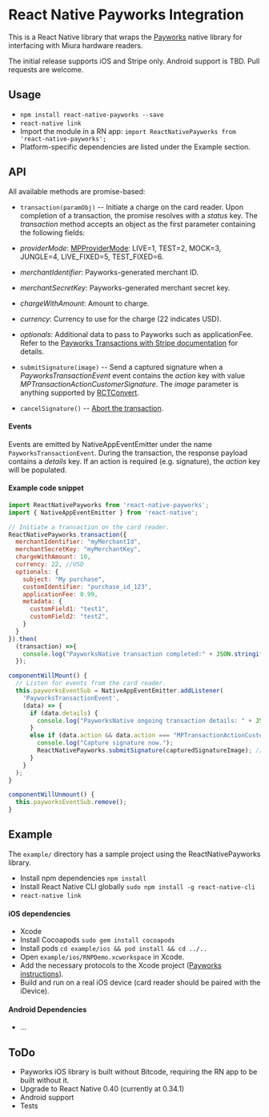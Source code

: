 # React Native Payworks Integration

This is a React Native library that wraps the [Payworks](http://www.payworks.mpymnt.com/) native library for interfacing with Miura hardware readers.

The initial release supports iOS and Stripe only.  Android support is TBD.  Pull requests are welcome.

## Usage

* `npm install react-native-payworks --save`
* `react-native link`
* Import the module in a RN app:
`import ReactNativePayworks from 'react-native-payworks';`
* Platform-specific dependencies are listed under the Example section.

## API

All available methods are promise-based:

* `transaction(paramObj)` -- Initiate a charge on the card reader. Upon completion of a transaction, the promise resolves with a _status_ key.  The _transaction_ method accepts an object as the first parameter containing the following fields:
 * _providerMode_: [MPProviderMode](http://www.payworks.mpymnt.com/node/272): LIVE=1, TEST=2, MOCK=3, JUNGLE=4, LIVE_FIXED=5, TEST_FIXED=6.
 * _merchantIdentifier_: Payworks-generated merchant ID.
 * _merchantSecretKey_: Payworks-generated merchant secret key.
 * _chargeWithAmount_: Amount to charge.
 * _currency_: Currency to use for the charge (22 indicates USD).
 * _optionals_: Additional data to pass to Payworks such as applicationFee. Refer to the [Payworks Transactions with Stripe documentation](http://www.payworks.mpymnt.com/node/268) for details.

* `submitSignature(image)` -- Send a captured signature when a _PayworksTransactionEvent_ event contains the _action_ key with value _MPTransactionActionCustomerSignature_.  The _image_ parameter is anything supported by [RCTConvert](https://github.com/facebook/react-native/blob/master/React/Base/RCTConvert.m).

* `cancelSignature()` -- [Abort the transaction](http://www.payworks.mpymnt.com/node/100).

#### Events
Events are emitted by NativeAppEventEmitter under the name `PayworksTransactionEvent`. During the transaction, the response payload contains a _details_ key.  If an action is required (e.g. signature), the _action_ key will be populated.

#### Example code snippet
```Javascript
import ReactNativePayworks from 'react-native-payworks';
import { NativeAppEventEmitter } from 'react-native';

// Initiate a transaction on the card reader.
ReactNativePayworks.transaction({
  merchantIdentifier: "myMerchantId",
  merchantSecretKey: "myMerchantKey",
  chargeWithAmount: 10,
  currency: 22, //USD
  optionals: {
    subject: "My purchase",
    customIdentifier: "purchase_id_123",
    applicationFee: 0.99,
    metadata: {
      customField1: "test1",
      customField2: "test2",
    }
  }
}).then(
  (transaction) =>{
    console.log("PayworksNative transaction completed:" + JSON.stringify(transaction));
  });

componentWillMount() {
  // Listen for events from the card reader.
  this.payworksEventSub = NativeAppEventEmitter.addListener(
    'PayworksTransactionEvent',
    (data) => {
      if (data.details) {
        console.log("PayworksNative ongoing transaction details: " + JSON.stringify(data.details));
      }
      else if (data.action && data.action === "MPTransactionActionCustomerSignature") {
        console.log("Capture signature now.");
        ReactNativePayworks.submitSignature(capturedSignatureImage); // you supply capturedSignatureImage
      }
    }
  );
}

componentWillUnmount() {
  this.payworksEventSub.remove();
}
```

## Example
The `example/` directory has a sample project using the ReactNativePayworks library.

* Install npm dependencies ```npm install```
* Install React Native CLI globally ```sudo npm install -g react-native-cli```
* ```react-native link```

#### iOS dependencies
* Xcode
* Install Cocoapods ```sudo gem install cocoapods```
* Install pods ```cd example/ios && pod install && cd ../..```
* Open `example/ios/RNPDemo.xcworkspace` in Xcode.
* Add the necessary protocols to the Xcode project ([Payworks instructions](http://www.payworks.mpymnt.com/node/101)).
* Build and run on a real iOS device (card reader should be paired with the iDevice).


#### Android Dependencies
* ...

## ToDo
* Payworks iOS library is built without Bitcode, requiring the RN app to be built without it.
* Upgrade to React Native 0.40 (currently at 0.34.1)
* Android support
* Tests

